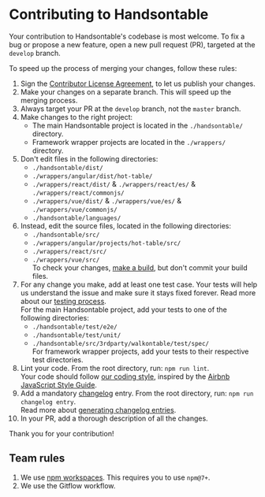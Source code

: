 # Contributing to Handsontable

Your contribution to Handsontable's codebase is most welcome. To fix a bug or propose a new feature, open a new pull request (PR), targeted at the `develop` branch.

To speed up the process of merging your changes, follow these rules:

1. Sign the [Contributor License Agreement](https://goo.gl/forms/yuutGuN0RjsikVpM2), to let us publish your changes.
2. Make your changes on a separate branch. This will speed up the merging process.
3. Always target your PR at the `develop` branch, not the `master` branch.
4. Make changes to the right project:
    - The main Handsontable project is located in the `./handsontable/` directory.
    - Framework wrapper projects are located in the `./wrappers/` directory.
5. Don't edit files in the following directories:
    - `./handsontable/dist/`
    - `./wrappers/angular/dist/hot-table/`
    - `./wrappers/react/dist/` & `./wrappers/react/es/` & `./wrappers/react/commonjs/`
    - `./wrappers/vue/dist/` & `./wrappers/vue/es/` & `./wrappers/vue/commonjs/`
    - `./handsontable/languages/`
6. Instead, edit the source files, located in the following directories:
    - `./handsontable/src/`
    - `./wrappers/angular/projects/hot-table/src/`
    - `./wrappers/react/src/`
    - `./wrappers/vue/src/`<br>
    To check your changes, [make a build](https://handsontable.com/docs/building/), but don't commit your build files.
7. For any change you make, add at least one test case. Your tests will help us understand the issue and make sure it stays fixed forever. Read more about our [testing process](https://handsontable.com/docs/testing/).<br>
   For the main Handsontable project, add your tests to one of the following directories:
    - `./handsontable/test/e2e/`
    - `./handsontable/test/unit/`
    - `./handsontable/src/3rdparty/walkontable/test/spec/`<br>
   For framework wrapper projects, add your tests to their respective test directories.
8. Lint your code. From the root directory, run: `npm run lint`.<br>
   Your code should follow [our coding style](https://github.com/handsontable/handsontable/blob/master/.eslintrc.js), inspired by the [Airbnb JavaScript Style Guide](https://github.com/airbnb/javascript).
9. Add a mandatory [changelog](https://github.com/handsontable/handsontable/blob/master/CHANGELOG.md) entry. From the root directory, run: `npm run changelog entry`.<br>
   Read more about [generating changelog entries](https://github.com/handsontable/handsontable/tree/master/.changelogs).
10. In your PR, add a thorough description of all the changes.

Thank you for your contribution!

## Team rules

1. We use [npm workspaces](https://docs.npmjs.com/cli/v7/using-npm/workspaces). This requires you to use `npm@7+`.
2. We use the Gitflow workflow.
